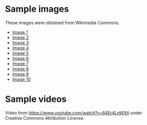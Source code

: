 # Sample images
These images were obtained from Wikimedia Commons.

- [Image 1](https://commons.wikimedia.org/wiki/Commons:Picture_of_the_day#/media/File:ADAC-Zentrale,_Munich,_March_2017-05.jpg)
- [Image 2](https://commons.wikimedia.org/wiki/Commons:Picture_of_the_day#/media/File:Two-tailed_pasha_(Charaxes_jasius_jasius)_Greece.jpg)
- [Image 3](https://commons.wikimedia.org/wiki/Main_Page#/media/File:Escolta_presidencial,_Plaza_de_Armas,_Lima,_Per%C3%BA,_2015-07-28,_DD_40.JPG)
- [Image 4](https://commons.wikimedia.org/wiki/Commons:Picture_of_the_day#/media/File:Iglesia_de_Ntra._Sra._de_la_Junquera,_Luesma,_Zaragoza,_Espa%C3%B1a,_2017-01-04,_DD_60.jpg)
- [Image 5](https://commons.wikimedia.org/wiki/Commons:Picture_of_the_day#/media/File:Bahrain_Fort_March_2015.JPG)
- [Image 6](https://commons.wikimedia.org/wiki/Commons:Picture_of_the_day#/media/File:ET_Gondar_asv2018-02_img18_Fasil_Ghebbi.jpg)
- [Image 7](https://commons.wikimedia.org/wiki/Commons:Picture_of_the_day#/media/File:M%C3%BCnster,_Beresa,_Mercedes-Benz_C-Klasse_Cabrio_--_2018_--_1757.jpg)
- [Image 8](https://commons.wikimedia.org/wiki/Commons:Picture_of_the_day#/media/File:Panoramic_sunset_in_Conques_02.jpg)
- [Image 9](https://commons.wikimedia.org/wiki/Commons:Picture_of_the_day#/media/File:Catedral_de_San_Basilio,_Mosc%C3%BA,_Rusia,_2016-10-03,_DD_05-06_HDR.jpg)
- [Image 10](https://commons.wikimedia.org/wiki/Commons:Picture_of_the_day#/media/File:Tupolev_Tu-160_overflying_Moscow_fix.jpg)

# Sample videos
Video from https://www.youtube.com/watch?v=84Er4LnWXtI under Creative Commons Attribution License.